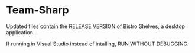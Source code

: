 # Team-Sharp

Updated files contain the RELEASE VERSION of Bistro Shelves, a desktop application.  

If running in Visual Studio instead of intalling, RUN WITHOUT DEBUGGING.
